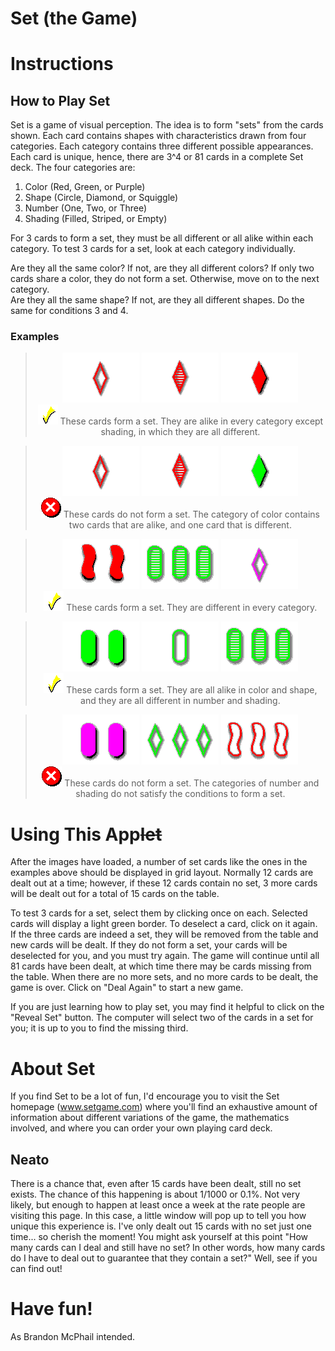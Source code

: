 # Set (the Game)

# Instructions

## How to Play Set

Set is a game of visual perception. The idea is to form "sets" from the cards shown. Each card contains shapes with characteristics drawn from four categories. Each category contains three different possible appearances. Each card is unique, hence, there are 3^4 or 81 cards in a complete Set deck. The four categories are:

1) Color (Red, Green, or Purple)
2) Shape (Circle, Diamond, or Squiggle)
3) Number (One, Two, or Three)
4) Shading (Filled, Striped, or Empty)

For 3 cards to form a set, they must be all different or all alike within each category. To test 3 cards for a set, look at each category individually.

Are they all the same color? If not, are they all different colors? If only two cards share a color, they do not form a set. Otherwise, move on to the next category.  
Are they all the same shape? If not, are they all different shapes.
Do the same for conditions 3 and 4.

### Examples

<div style="text-align:center">

> ![Empty Red Diamond](src/main/resources/images/0000.gif) ![Striped Red Diamond](src/main/resources/images/0001.gif) ![Filled Red Diamond](src/main/resources/images/0002.gif)  
> ![Yes Check](src/main/resources/images/CHECK.gif) These cards form a set. They are alike in every category except shading, in which they are all different.

> ![Empty Red Diamond](src/main/resources/images/0000.gif) ![Striped Red Diamond](src/main/resources/images/0001.gif) ![Filled Green Diamond](src/main/resources/images/1002.gif)  
> ![No Cross](src/main/resources/images/X.gif) These cards do not form a set. The category of color contains two cards that are alike, and one card that is different. 

> ![2 Red Filled Squiggle](src/main/resources/images/0212.gif) ![3 Striped Green Oval](src/main/resources/images/1121.gif) ![Empty Purple Diamond](src/main/resources/images/2000.gif)  
> ![Yes Check](src/main/resources/images/CHECK.gif) These cards form a set. They are different in every category.

> ![2 Green Filled Oval](src/main/resources/images/1112.gif) ![Empty Green Oval](src/main/resources/images/1100.gif) ![3 Striped Green Oval](src/main/resources/images/1121.gif)  
> ![Yes Check](src/main/resources/images/CHECK.gif) These cards form a set. They are all alike in color and shape, and they are all different in number and shading.

> ![2 Purple Filled Oval](src/main/resources/images/2112.gif) ![3 Empty Green Diamond](src/main/resources/images/1020.gif) ![3 Empty Red Squiggle](src/main/resources/images/0220.gif)  
> ![No Cross](src/main/resources/images/X.gif) These cards do not form a set. The categories of number and shading do not satisfy the conditions to form a set.

</div>

# Using This App~~let~~

After the images have loaded, a number of set cards like the ones in the examples above should be displayed in grid layout. Normally 12 cards are dealt out at a time; however, if these 12 cards contain no set, 3 more cards will be dealt out for a total of 15 cards on the table.

To test 3 cards for a set, select them by clicking once on each. Selected cards will display a light green border. To deselect a card, click on it again. If the three cards are indeed a set, they will be removed from the table and new cards will be dealt. If they do not form a set, your cards will be deselected for you, and you must try again. The game will continue until all 81 cards have been dealt, at which time there may be cards missing from the table. When there are no more sets, and no more cards to be dealt, the game is over. Click on "Deal Again" to start a new game.

If you are just learning how to play set, you may find it helpful to click on the "Reveal Set" button. The computer will select two of the cards in a set for you; it is up to you to find the missing third.

# About Set

If you find Set to be a lot of fun, I'd encourage you to visit the Set homepage (www.setgame.com) where you'll find an exhaustive amount of information about different variations of the game, the mathematics involved, and where you can order your own playing card deck.

## Neato

There is a chance that, even after 15 cards have been dealt, still no set exists. The chance of this happening is about 1/1000 or 0.1%. Not very likely, but enough to happen at least once a week at the rate people are visiting this page. In this case, a little window will pop up to tell you how unique this experience is. I've only dealt out 15 cards with no set just one time... so cherish the moment! You might ask yourself at this point "How many cards can I deal and still have no set? In other words, how many cards do I have to deal out to guarantee that they contain a set?" Well, see if you can find out!

# Have fun!

As Brandon McPhail intended.